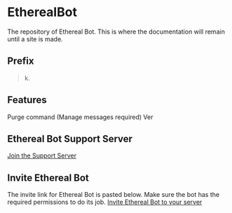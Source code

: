 # EtherealBot
The repository of Ethereal Bot. This is where the documentation will remain until a site is made.

## Prefix
> k.



## Features
Purge command (Manage messages required)
Ver


## Ethereal Bot Support Server
[Join the Support Server](https://discord.gg/D75FQKdtVD)


## Invite Ethereal Bot
The invite link for Ethereal Bot is pasted below. Make sure the bot has the required permissions to do its job.
[Invite Ethereal Bot to your server](https://discord.com/oauth2/authorize?client_id=797562172405317685&scope=bot&permissions=806694135)

